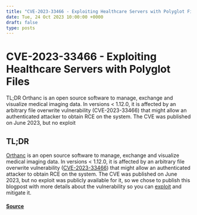 ```yaml
---
title: "CVE-2023-33466 - Exploiting Healthcare Servers with Polyglot Files"
date: Tue, 24 Oct 2023 10:00:00 +0000
draft: false
type: posts
---
```

# CVE-2023-33466 - Exploiting Healthcare Servers with Polyglot Files





TL;DR Orthanc is an open source software to manage, exchange and visualize medical imaging data. In versions &lt; 1.12.0, it is affected by an arbitrary file overwrite vulnerability (CVE-2023-33466) that might allow an authenticated attacker to obtain RCE on the system. The CVE was published on June 2023, but no exploit

TL;DR
-----

[Orthanc](https://www.orthanc-server.com/) is an open source software to manage, exchange and visualize medical imaging data. In versions < 1.12.0, it is affected by an arbitrary file overwrite vulnerability ([CVE-2023-33466](https://nvd.nist.gov/vuln/detail/CVE-2023-33466)) that might allow an authenticated attacker to obtain RCE on the system. The CVE was published on June 2023, but no exploit was publicly available for it, so we chose to publish this blogpost with more details about the vulnerability so you can [exploit](#exploit) and mitigate it.

#### [Source](https://www.shielder.com/blog/2023/10/cve-2023-33466-exploiting-healthcare-servers-with-polyglot-files/)

